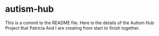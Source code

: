 # autism-hub
This is a commit to the README file. Here is the details of the Autism Hub Project that Patricia And I are creating from start to finish together.